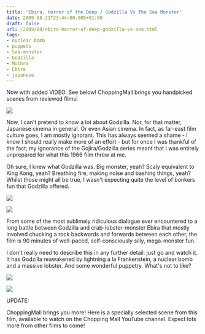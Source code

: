 ```yaml
---
title: 'Ebira, Horror of the Deep / Godzilla Vs The Sea Monster'
date: 2009-08-21T23:44:00.005+01:00
draft: false
url: /2009/08/ebira-horror-of-deep-godzilla-vs-sea.html
tags: 
- nuclear bomb
- puppets
- Sea-monster
- Godzilla
- Mothra
- Ebira
- japanese
---
```


Now with added VIDEO. See below! ChoppingMall brings you handpicked scenes from reviewed films!  
  
[![](https://blogger.googleusercontent.com/img/b/R29vZ2xl/AVvXsEiHxEuTM68l3MKR9W2uIOLYbk1qbMvaR4YvLXWlmJ-puTUAouNjE8HinxaH7cesKH_isdAEqAYOgZVK3OXuOx7N_GS0H1y9u-3dXcGauTGAv8uG2F7QwHIMm1Q1_pr4Ny2z25N_Q-zoeEk/s400/POSTER%20-%20GODZILLA%20VS%20THE%20SEA%20MONSTER%20(JAPANESE)-1.JPG)](http://picasaweb.google.com/lh/photo/ySS2iuXJRulVYJxpLSvmzw?authkey=Gv1sRgCLOUlsuAhc7uIA&feat=embedwebsite)  
  
Now, I can't pretend to know a lot about Godzilla. Nor, for that matter, Japanese cinema in general. Or even Asian cinema. In fact, as far-east film culture goes, I am mostly ignorant. This has always seemed a shame - I know I should really make more of an effort - but for once I was thankful of the fact; my ignorance of the Gojira/Godzilla series meant that I was entirely unprepared for what this 1966 film threw at me.  
  
Oh sure, I knew what Godzilla was. Big monster, yeah? Scaly equivalent to King Kong, yeah? Breathing fire, making noise and bashing things, yeah? Whilst those might all be true, I wasn't expecting quite the level of bonkers fun that Godzilla offered.  
  
[![](https://blogger.googleusercontent.com/img/b/R29vZ2xl/AVvXsEjSvEPdHOFJM2cFrAX3ScQ4IsZe6JBvMj4t2xVY1X3KnbDKFMJuzQi3bi-vUh2Wpl7-p7Y-cJPPgt-TKq-hPDJ7EvFzsfsQK8JHGHZwiKVCQeOj_4DpuK48ZVez0mi3DX3EOIRKbsZLFP8/s400/Ebirah,%20Ho_005.jpg)](http://picasaweb.google.com/lh/photo/l0h_tPkhkOzC9x_XRnaZEw?authkey=Gv1sRgCLOUlsuAhc7uIA&feat=embedwebsite)  
  
[![](https://blogger.googleusercontent.com/img/b/R29vZ2xl/AVvXsEgzRNMcHrDQfKyKRNVr0k0HjjJPYjrA1UqSQ-Cxyo_fdfvruGb71C1ndGyFFeO9GmhLmIS09ZAkrGvZHlDZUpo38J9vqSIpWgB7ESgCPkfeDLQlfIGuCTJED6tK51M-6bhlbNMrLm_g5SY/s400/Ebirah,%20Ho_014.jpg)](http://picasaweb.google.com/lh/photo/bqXrWEZgMQW0UFz-iWN9Kw?authkey=Gv1sRgCLOUlsuAhc7uIA&feat=embedwebsite)  
  
From some of the most sublimely ridiculous dialogue ever encountered to a long battle between Godzilla and crab-lobster-monster Ebira that mostly involved chucking a rock backwards and forwards between each other, the film is 90 minutes of well-paced, self-consciously silly, mega-monster fun.  
  
I don't really need to describe this in any further detail: just go and watch it. It has Godzilla reawakened by lightning a la Frankenstein, a nuclear bomb and a massive lobster. And some wonderful puppetry. What's not to like?  
  
[![](https://blogger.googleusercontent.com/img/b/R29vZ2xl/AVvXsEgfs3H6pkGIi1zyRIzPtBDo4_m1nBI6o2AC7qutaNKmibibmI4VYdT5tstY7KoLEfIarXUNT-YWxVbQ8OudMor9mVXAEOVrUPhrCr61diyobdDB5CtQGZGC2xvA3DJ2IgTgI-A5Lkk8y_4/s400/Ebirah,%20Ho_008.jpg)](http://picasaweb.google.com/lh/photo/sj11_CGIQxuWlLR_MbPpDg?authkey=Gv1sRgCLOUlsuAhc7uIA&feat=embedwebsite)  
  
[![](https://blogger.googleusercontent.com/img/b/R29vZ2xl/AVvXsEiawmHymWj-MUZwX1AUoTmttGCMGy0giSl3vU8yirFNUKgXx6AY21oJGqOnZ8cLPKeg57Wq9ZEYkmcmT2-kTXqTVFGSkod7RTmXvADuymumaCzue3xoNBRfODTHCA3hbt9Q9k4SWyvFMZs/s400/Ebirah,%20Ho_022.jpg)](http://picasaweb.google.com/lh/photo/_YvPzkAZC7px_Ak2xCxknA?authkey=Gv1sRgCLOUlsuAhc7uIA&feat=embedwebsite)  
  
UPDATE:  
  
ChoppingMall brings you more! Here is a specially selected scene from this film, available to watch on the Chopping Mall YouTube channel. Expect lots more from other films to come!